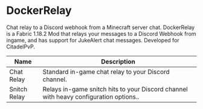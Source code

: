 # DockerRelay
Chat relay to a Discord webhook from a Minecraft server chat.
DockerRelay is a Fabric 1.18.2 Mod that relays your messages to a Discord Webhook from ingame, and has support for JukeAlert chat messages.
Developed for CitadelPvP.


| Name | Description |
|--|--|
| Chat Relay | Standard in-game chat relay to your Discord channel. |
| Snitch Relay | Relays in-game snitch hits to your Discord channel with heavy configuration options.. |


